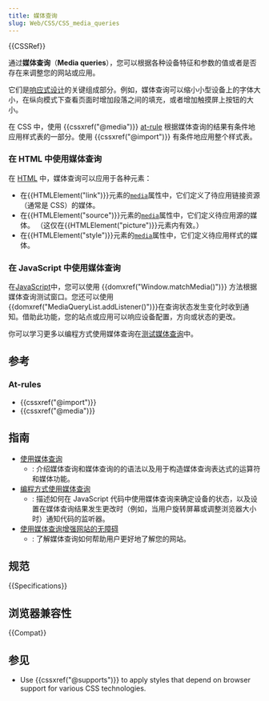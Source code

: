 ```yaml
---
title: 媒体查询
slug: Web/CSS/CSS_media_queries
---
```


{{CSSRef}}

通过**媒体查询**（**Media queries**），您可以根据各种设备特征和参数的值或者是否存在来调整您的网站或应用。

它们是[响应式设计](/zh-CN/docs/Web/Apps/Progressive/Responsive)的关键组成部分。例如，媒体查询可以缩小小型设备上的字体大小，在纵向模式下查看页面时增加段落之间的填充，或者增加触摸屏上按钮的大小。

在 CSS 中，使用 {{cssxref("@media")}} [at-rule](/zh-CN/docs/Web/CSS/At-rule) 根据媒体查询的结果有条件地应用样式表的一部分。使用 {{cssxref("@import")}} 有条件地应用整个样式表。

### 在 HTML 中使用媒体查询

在 [HTML](/zh-CN/docs/Web/HTML) 中，媒体查询可以应用于各种元素：

- 在{{HTMLElement("link")}}元素的[`media`](/zh-CN/docs/Web/HTML/Element/link#media)属性中，它们定义了待应用链接资源（通常是 CSS）的媒体。
- 在{{HTMLElement("source")}}元素的[`media`](/zh-CN/docs/Web/HTML/Element/source#media)属性中，它们定义待应用源的媒体。 （这仅在{{HTMLElement("picture")}}元素内有效。）
- 在{{HTMLElement("style")}}元素的[`media`](/zh-CN/docs/Web/HTML/Element/style#media)属性中，它们定义待应用样式的媒体。

### 在 JavaScript 中使用媒体查询

在[JavaScript](/zh-CN/docs/Web/JavaScript)中，您可以使用 {{domxref("Window.matchMedia()")}} 方法根据媒体查询测试窗口。您还可以使用{{domxref("MediaQueryList.addListener()")}}在查询状态发生变化时收到通知。借助此功能，您的站点或应用可以响应设备配置，方向或状态的更改。

你可以学习更多以编程方式使用媒体查询在[测试媒体查询](/zh-CN/docs/Web/CSS/CSS_media_queries/Testing_media_queries)中。

## 参考

### At-rules

- {{cssxref("@import")}}
- {{cssxref("@media")}}

## 指南

- [使用媒体查询](/zh-CN/docs/Web/CSS/CSS_media_queries/Using_media_queries)
  - : 介绍媒体查询和媒体查询的的语法以及用于构造媒体查询表达式的运算符和媒体功能。
- [编程方式使用媒体查询](/zh-CN/docs/Web/CSS/CSS_media_queries/Testing_media_queries)
  - : 描述如何在 JavaScript 代码中使用媒体查询来确定设备的状态，以及设置在媒体查询结果发生更改时（例如，当用户旋转屏幕或调整浏览器大小时）通知代码的监听器。
- [使用媒体查询增强网站的无障碍](/zh-CN/docs/Web/CSS/CSS_media_queries/Using_CSS_media_queries_for_Accessibility)
  - : 了解媒体查询如何帮助用户更好地了解您的网站。

## 规范

{{Specifications}}

## 浏览器兼容性

{{Compat}}

## 参见

- Use {{cssxref("@supports")}} to apply styles that depend on browser support for various CSS technologies.
